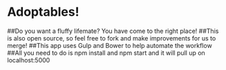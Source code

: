 # Adoptables!
##Do you want a fluffy lifemate?
You have come to the right place! 
##This is also open source, so feel free to fork and make improvements for us to merge!
##This app uses Gulp and Bower to help automate the workflow
##All you need to do is npm install and npm start and it will pull up on localhost:5000
